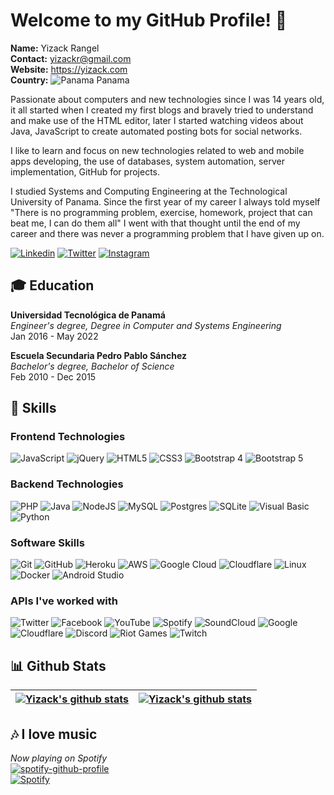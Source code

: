 # Welcome to my GitHub Profile! 👋
**Name:** Yizack Rangel \
**Contact:** yizackr@gmail.com \
**Website:** https://yizack.com \
**Country:** ![Panama](https://raw.githubusercontent.com/madebybowtie/FlagKit/master/Assets/PNG/PA.png) Panama

Passionate about computers and new technologies since I was 14 years old, it all started when I created my first blogs and bravely tried to understand and make use of the HTML editor, later I started watching videos about Java, JavaScript to create automated posting bots for social networks.

I like to learn and focus on new technologies related to web and mobile apps developing, the use of databases, system automation, server implementation, GitHub for projects.

I studied Systems and Computing Engineering at the Technological University of Panama. Since the first year of my career I always told myself "There is no programming problem, exercise, homework, project that can beat me, I can do them all" I went with that thought until the end of my career and there was never a programming problem that I have given up on.

[![Linkedin](https://img.shields.io/badge/linkedin-0A66C2?style=for-the-badge&logo=linkedin&logoColor=white)](https://www.linkedin.com/in/yizack/) [![Twitter](https://img.shields.io/badge/twitter-1DA1F2?style=for-the-badge&logo=twitter&logoColor=white)](https://twitter.com/YizackR) [![Instagram](https://img.shields.io/badge/Instagram-%23E4405F.svg?style=for-the-badge&logo=Instagram&logoColor=white)](https://instagram.com/YizackR)

## 🎓 Education
**Universidad Tecnológica de Panamá** \
*Engineer's degree, Degree in Computer and Systems Engineering* \
Jan 2016 - May 2022

**Escuela Secundaria Pedro Pablo Sánchez** \
*Bachelor's degree, Bachelor of Science* \
Feb 2010 - Dec 2015

## 📌 Skills
### Frontend Technologies
![JavaScript](https://img.shields.io/badge/javascript-%23F7DF1E.svg?style=for-the-badge&logo=javascript&logoColor=%23323330)
![jQuery](https://img.shields.io/badge/jquery-%230769AD.svg?style=for-the-badge&logo=jquery&logoColor=white)
![HTML5](https://img.shields.io/badge/html5-%23E34F26.svg?style=for-the-badge&logo=html5&logoColor=white)
![CSS3](https://img.shields.io/badge/css3-%231572B6.svg?style=for-the-badge&logo=css3&logoColor=white)
![Bootstrap 4](https://img.shields.io/badge/Bootstrap%204-%23563D7C.svg?style=for-the-badge&logo=bootstrap&logoColor=white)
![Bootstrap 5](https://img.shields.io/badge/Bootstrap%205-%237952b3.svg?style=for-the-badge&logo=bootstrap&logoColor=white)

### Backend Technologies
![PHP](https://img.shields.io/badge/php-%23777BB4.svg?style=for-the-badge&logo=php&logoColor=white)
![Java](https://img.shields.io/badge/java-%23ED8B00.svg?style=for-the-badge&logo=java&logoColor=white)
![NodeJS](https://img.shields.io/badge/node.js-6DA55F?style=for-the-badge&logo=node.js&logoColor=white)
![MySQL](https://img.shields.io/badge/mysql-%2300f.svg?style=for-the-badge&logo=mysql&logoColor=white)
![Postgres](https://img.shields.io/badge/postgres-%23316192.svg?style=for-the-badge&logo=postgresql&logoColor=white)
![SQLite](https://img.shields.io/badge/sqlite-%2307405e.svg?style=for-the-badge&logo=sqlite&logoColor=white)
![Visual Basic](https://img.shields.io/badge/Visual%20Basic%20-5C2D91.svg?style=for-the-badge&logo=visual-studio&logoColor=white)
![Python](https://img.shields.io/badge/python-3670A0?style=for-the-badge&logo=python&logoColor=ffdd54)

### Software Skills
![Git](https://img.shields.io/badge/git-%23F05033.svg?style=for-the-badge&logo=git&logoColor=white)
![GitHub](https://img.shields.io/badge/github-%23121011.svg?style=for-the-badge&logo=github&logoColor=white)
![Heroku](https://img.shields.io/badge/heroku-%23430098.svg?style=for-the-badge&logo=heroku&logoColor=white)
![AWS](https://img.shields.io/badge/AWS-%23FF9900.svg?style=for-the-badge&logo=amazon-aws&logoColor=white)
![Google Cloud](https://img.shields.io/badge/GoogleCloud-%234285F4.svg?style=for-the-badge&logo=google-cloud&logoColor=white)
![Cloudflare](https://img.shields.io/badge/Cloudflare-F38020?style=for-the-badge&logo=Cloudflare&logoColor=white)
![Linux](https://img.shields.io/badge/Linux-FCC624?style=for-the-badge&logo=linux&logoColor=black)
![Docker](https://img.shields.io/badge/docker-%230db7ed.svg?style=for-the-badge&logo=docker&logoColor=white)
![Android Studio](https://img.shields.io/badge/Android%20Studio-3DDC84.svg?style=for-the-badge&logo=android-studio&logoColor=white)

### APIs I've worked with
![Twitter](https://img.shields.io/badge/twitter%20api-%231DA1F2.svg?style=for-the-badge&logo=Twitter&logoColor=white)
![Facebook](https://img.shields.io/badge/meta%20api-%231877F2.svg?style=for-the-badge&logo=Facebook&logoColor=white)
![YouTube](https://img.shields.io/badge/youtube%20api-%23FF0000.svg?style=for-the-badge&logo=YouTube&logoColor=white)
![Spotify](https://img.shields.io/badge/Spotify%20api-1ED760?style=for-the-badge&logo=spotify&logoColor=white)
![SoundCloud](https://img.shields.io/badge/soundcloud%20api-FF5500?style=for-the-badge&logo=soundcloud&logoColor=white)
![Google](https://img.shields.io/badge/google%20api-4285F4?style=for-the-badge&logo=google&logoColor=white)
![Cloudflare](https://img.shields.io/badge/Cloudflare%20api-F38020?style=for-the-badge&logo=Cloudflare&logoColor=white)
![Discord](https://img.shields.io/badge/Discord%20api-%237289DA.svg?style=for-the-badge&logo=discord&logoColor=white)
![Riot Games](https://img.shields.io/badge/Riot%20Games%20api-D32936.svg?style=for-the-badge&logo=riotgames&logoColor=white)
![Twitch](https://img.shields.io/badge/Twitch%20api-%239146FF.svg?style=for-the-badge&logo=Twitch&logoColor=white)

## 📊 Github Stats
| <a href="https://github.com/Yizack"><img align="center" src="https://github-readme-stats.vercel.app/api?username=Yizack&show_icons=true&include_all_commits=true&theme=github_dark&hide_border=true&count_private=true" alt="Yizack's github stats" /></a> | <a href="https://github.com/Yizack"><img align="center" src="https://github-readme-stats.vercel.app/api/top-langs/?username=Yizack&layout=compact&hide=python,visual+basic&count_private=false&theme=github_dark&hide_border=true" alt="Yizack's github stats"/></a> |
| ------------- | ------------- |

## 🎶 I love music
*Now playing on Spotify* \
[![spotify-github-profile](https://spotify-github-profile.vercel.app/api/view?uid=dimatismusic&cover_image=true&theme=natemoo-re&bar_color=53b14f&bar_color_cover=false)](https://spotify-github-profile.vercel.app/api/view?uid=dimatismusic&redirect=true) \
[![Spotify](https://img.shields.io/badge/My%20Profile-1ED760?style=for-the-badge&logo=spotify&logoColor=white)](https://open.spotify.com/user/dimatismusic?si=9cf3f06496f44080)